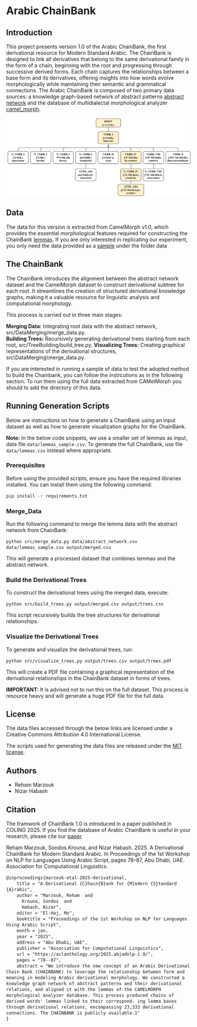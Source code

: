 # Arabic ChainBank

## Introduction

This project presents version 1.0 of the Arabic ChainBank, the first derivational resource for Modern Standard Arabic. The ChainBank is designed to link all derivatives that belong to the same derivational family in the form of a chain, beginning with the root and progressing through successive derived forms. Each chain captures the relationships between a base form and its derivatives, offering insights into how words evolve morphologically while maintaining their semantic and grammatical connections. The Arabic ChainBank is composed of two primary data sources: a knowledge graph-based network of abstract patterns [abstract network](https://github.com/RMarzouk/Arabic_ChaiBank/blob/main/Abstract%20Network/CamelMorph_Alignment%20-%20CANONIC_DATA.tsv)  and the database of multidialectal morphological analyzer  [camel_morph](https://github.com/CAMeL-Lab/camel_morph).

![tree_chart.png](https://github.com/CAMeL-Lab/ArabicChainBank/blob/main/tree_chart.png)


## Data

The data for this version is extracted from CamelMorph v1.0, which provides the essential morphological features required for constructing the ChainBank [lemmas](https://github.com/CAMeL-Lab/ArabicChainBank/blob/main/data/lemmas.csv). If you are only interested in replicating our experiment, you only need the data provided as a [sample](https://github.com/CAMeL-Lab/ArabicChainBank/blob/main/data/lemmas_sample.csv) under the folder data

## The ChainBank

The ChainBank introduces the alignment between the abstract network dataset and the CamelMorph dataset to construct derivational subtree for each root.  It streamlines the creation of structured derivational knowledge graphs, making it a valuable resource for linguistic analysis and computational morphology. 


This process is carried out in three main stages:

**Merging Data:** Integrating root data with the abstract network, src/DataMerging/merge_data.py.  
**Building Trees:** Recursively generating derivational trees starting from each root, src/TreeBuilding/build_tree.py.
**Visualizing Trees:** Creating graphical representations of the derivational structures, src\DataMerging\merge_data.py.

 If you are interested in running a sample of data to test the adopted method to build the Chainbank, you can follow the instrcutions as in the following section. To run them using the full data extracted from CAMelMorph you should to add the directory of this data.

## Running Generation Scripts

Below are instructions on how to generate a ChainBank using an input dataset as well as how to generate visualization graphs for the ChainBank. 

**Note:** In the below code snippets, we use a smaller set of lemmas as input, data file `data/lemmas_sample.csv`. To generate the full ChainBank, use file `data/lemmas.csv` instead where appropriate.

### Prerequisites 
Before using the provided scripts, ensure you have the required libraries installed. You can install them using the following command:

```bash
pip install -r requirements.txt
```

### Merge_Data

Run the following command to merge the lemma data with the abstract network from ChainBank:

```
python src/merge_data.py data/abstract_network.csv data/lemmas_sample.csv output/merged.csv
```

This will generate a processed dataset that combines lemmas and the abstract network.

### Build the Derivational Trees

To construct the derivational trees using the merged data, execute:

```
python src/build_trees.py output/merged.csv output/trees.csv
```

This script recursively builds the tree structures for derivational relationships.

### Visualize the Derivational Trees

To generate and visualize the derivational trees, run:

```
python src/visualize_trees.py output/trees.csv output/trees.pdf
```

This will create a PDF file containing a graphical representation of the derivational relationships in the ChainBank dataset in forms of trees.

**IMPORTANT:** It is advised not to run this on the full dataset. This process is resource heavy and will generate a huge PDF file for the full data.

## License

The data files accessed through the below links are licensed under a Creative Commons Attribution 4.0 International License.

The scripts used for generating the data files are released under the [MIT license](./LICENSE).

## Authors

* Reham Marzouk
* Nizar Habash

## Citation 
The framwork of ChainBank 1.0 is introduced in a paper published in COLING 2025. If you find the database of Arabic ChainBank is useful in your research, please cite our [paper](https://aclanthology.org/2025.abjadnlp-1.9/)

Reham Marzouk, Sondos Krouna, and Nizar Habash. 2025. A Derivational ChainBank for Modern Standard Arabic. In Proceedings of the 1st Workshop on NLP for Languages Using Arabic Script, pages 78–87, Abu Dhabi, UAE. Association for Computational Linguistics.

```
@inproceedings{marzouk-etal-2025-derivational,
    title = "A Derivational {C}hain{B}ank for {M}odern {S}tandard {A}rabic",
    author = "Marzouk, Reham  and
      Krouna, Sondos  and
      Habash, Nizar",
    editor = "El-Haj, Mo",
    booktitle = "Proceedings of the 1st Workshop on NLP for Languages Using Arabic Script",
    month = jan,
    year = "2025",
    address = "Abu Dhabi, UAE",
    publisher = "Association for Computational Linguistics",
    url = "https://aclanthology.org/2025.abjadnlp-1.9/",
    pages = "78--87",
    abstract = "We introduce the new concept of an Arabic Derivational Chain Bank (CHAINBANK) to leverage the relationship between form and meaning in modeling Arabic derivational morphology. We constructed a knowledge graph network of abstract patterns and their derivational relations, and aligned it with the lemmas of the CAMELMORPH morphological analyzer database. This process produced chains of derived words' lemmas linked to their correspond- ing lemma bases through derivational relations, encompassing 23,333 derivational connections. The CHAINBANK is publicly available.1"
}
```
